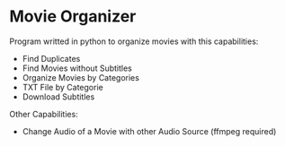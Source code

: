 # Movie Organizer

Program writted in python to organize movies with this capabilities:
- Find Duplicates
- Find Movies without Subtitles
- Organize Movies by Categories
- TXT File by Categorie
- Download Subtitles

Other Capabilities:
- Change Audio of a Movie with other Audio Source (ffmpeg required)
